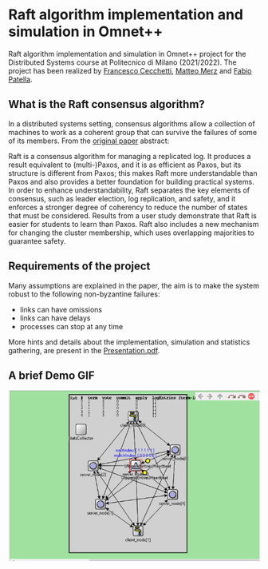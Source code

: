 # Raft algorithm implementation and simulation in Omnet++

Raft algorithm implementation and simulation in Omnet++ project for the Distributed Systems course at Politecnico di Milano (2021/2022).
The project has been realized by [Francesco Cecchetti](https://github.com/FraCheck), [Matteo Merz](https://github.com/mtt-merz) and [Fabio Patella](https://github.com/FabioPatella).

## What is the Raft consensus algorithm?
In a distributed systems setting, consensus algorithms allow a collection of machines to work as a coherent group that can survive the failures of some of its members.
From the [original paper](https://raft.github.io/raft.pdf) abstract:

Raft is a consensus algorithm for managing a replicated log. It produces a result equivalent to (multi-)Paxos, and it is as efficient as Paxos, but its structure is different from Paxos; this makes Raft more understandable than Paxos and also provides a better foundation for building practical systems. In order to enhance understandability, Raft separates the key elements of consensus, such as leader election, log replication, and safety, and it enforces
a stronger degree of coherency to reduce the number of states that must be considered. Results from a user study demonstrate that Raft is easier for students to learn than Paxos. Raft also includes a new mechanism for changing the cluster membership, which uses overlapping majorities to guarantee safety.

## Requirements of the project
Many assumptions are explained in the paper, the aim is to make the system robust to the following non-byzantine failures:
+ links can have omissions
+ links can have delays
+ processes can stop at any time

More hints and details about the implementation, simulation and statistics gathering, are present in the [Presentation.pdf](https://github.com/FraCheck/Raft_Project/blob/main/Deliverables/Presentation.pdf).


## A brief Demo GIF

![Demo](https://github.com/FraCheck/Raft_Project/blob/main/Deliverables/demo.gif)
